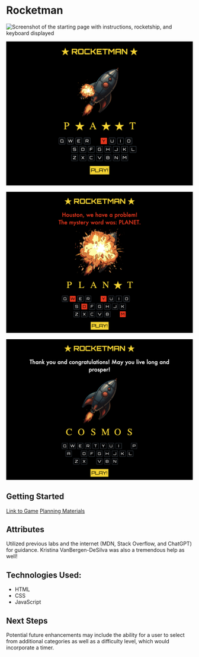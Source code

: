 # Rocketman

![Screenshot of the starting page with instructions, rocketship, and keyboard displayed](/Users/me-ga/code/ga/projects/rocketman/screenshots/screenshot1.png)

![Screenshot of the rocketship taking damage due to an incorrect guess](/assets/screenshots/screenshot2.png)

![Screenshot of a won game which has a congratulatory message](/assets/screenshots/screenshot3.png)

![Screenshot of a lost game, which has an message informing the user they lost with an image of an explosion in place of the rocketship](/assets/screenshots/screenshot4.png)









## Getting Started
[Link to Game](https://matthew-estes.github.io/Rocketman/)
[Planning Materials](https://generalassembly.instructure.com/courses/285/assignments/3309?module_item_id=13118)


## Attributes
Utilized previous labs and the internet (MDN, Stack Overflow, and ChatGPT) for guidance. Kristina VanBergen-DeSilva was also a tremendous help as well!

##  Technologies Used:
- HTML
- CSS
- JavaScript

## Next Steps
Potential future enhancements may include the ability for a user to select from additional categories as well as a difficulty level, which would incorporate a timer.
